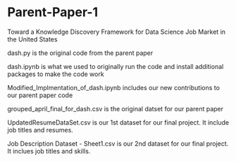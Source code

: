 # Parent-Paper-1
Toward a Knowledge Discovery Framework for Data Science Job Market in the United States

dash.py is the original code from the parent paper

dash.ipynb is what we used to originally run the code and install additional packages to make the code work

Modified_Implmentation_of_dash.ipynb includes our new contributions to our parent paper code

grouped_april_final_for_dash.csv is the original datset for our parent paper

UpdatedResumeDataSet.csv is our 1st dataset for our final project. It include job titles and resumes.

Job Description Dataset - Sheet1.csv is our 2nd dataset for our final project. It inclues job titles and skills.
